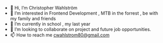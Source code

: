 - 👋 Hi, I’m Christopher Wahlström
- 👀 I’m interested in Frontend Development , MTB in the forrest , be with my family and friends  
- 🌱 I’m currently in school ,  my last year 
- 💞️ I’m looking to collaborate on project and future job opportunities.
- 📫 How to reach me cwahlstrom80@gmail.com

<!---
christopherwahlstrom/christopherwahlstrom is a ✨ special ✨ repository because its `README.md` (this file) appears on your GitHub profile.
You can click the Preview link to take a look at your changes.
--->
